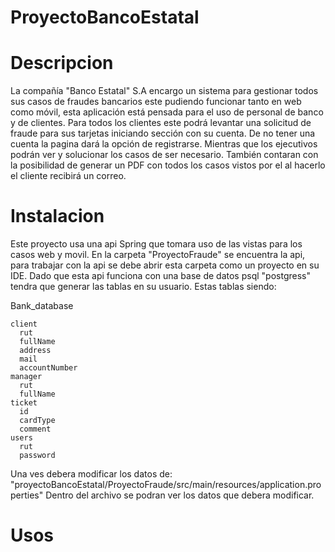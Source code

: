 # ProyectoBancoEstatal

# Descripcion
La compañía "Banco Estatal" S.A encargo un sistema para gestionar todos sus casos de fraudes bancarios este pudiendo funcionar tanto en web como móvil, esta aplicación está pensada para el uso de personal de banco y de clientes.
Para todos los clientes este podrá levantar una solicitud de fraude para sus tarjetas iniciando sección con su cuenta. De no tener una cuenta la pagina dará la opción de registrarse.
Mientras que los ejecutivos podrán ver y solucionar los casos de ser necesario. También contaran con la posibilidad de generar un PDF con todos los casos vistos por el al hacerlo el cliente recibirá un correo.

# Instalacion
Este proyecto usa una api Spring que tomara uso de las vistas para los casos web y movil.
En la carpeta "ProyectoFraude" se encuentra la api, para trabajar con la api se debe abrir esta carpeta como un proyecto en su IDE.
Dado que esta api funciona con una base de datos psql "postgress" tendra que generar las tablas en su usuario. Estas tablas siendo:

Bank_database

    client
      rut
      fullName
      address
      mail
      accountNumber
    manager
      rut
      fullName
    ticket
      id
      cardType
      comment
    users
      rut
      password
Una ves debera modificar los datos de:
"proyectoBancoEstatal/ProyectoFraude/src/main/resources/application.properties"
Dentro del archivo se podran ver los datos que debera modificar.

# Usos

# 
